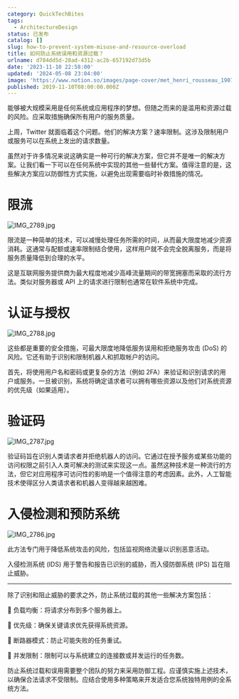 ```yaml
---
category: QuickTechBites
tags:
  - ArchitectureDesign
status: 已发布
catalog: []
slug: how-to-prevent-system-misuse-and-resource-overload
title: 如何防止系统误用和资源过载？
urlname: d784dd5d-28ad-4312-ac2b-657192d73d5b
date: '2023-11-10 22:58:00'
updated: '2024-05-08 23:04:00'
image: 'https://www.notion.so/images/page-cover/met_henri_rousseau_1907.jpg'
published: 2019-11-10T08:00:00.000Z
---
```


能够被大规模采用是任何系统或应用程序的梦想。但随之而来的是滥用和资源过载的风险。应采取措施确保所有用户的服务质量。


上周，Twitter 就面临着这个问题。他们的解决方案？速率限制。这涉及限制用户或服务可以在系统上发出的请求数量。


虽然对于许多情况来说这确实是一种可行的解决方案，但它并不是唯一的解决方案。让我们看一下可以在任何系统中实现的其他一些替代方案。值得注意的是，这些解决方案应以防御性方式实施，以避免出现需要临时补救措施的情况。


# 限流


![IMG_2789.jpg](https://media.beehiiv.com/cdn-cgi/image/fit=scale-down,format=auto,onerror=redirect,quality=80/uploads/asset/file/0c6481b3-6b7b-4de4-8cf8-1f0e5ffb1ca1/IMG_2789.jpg)


限流是一种简单的技术，可以减慢处理任务所需的时间，从而最大限度地减少资源消耗。这通常与配额或速率限制结合使用，这样用户就不会完全脱离服务，而是将服务质量降低到合理的水平。


这是互联网服务提供商为最大程度地减少高峰流量期间的带宽拥塞而采取的流行方法。类似对服务器或 API 上的请求进行限制也通常在软件系统中完成。


# 认证与授权


![IMG_2788.jpg](https://media.beehiiv.com/cdn-cgi/image/fit=scale-down,format=auto,onerror=redirect,quality=80/uploads/asset/file/3b97b2a9-a5b9-46bd-99a6-59884ac7da75/IMG_2788.jpg)


这些都是重要的安全措施，可最大限度地降低服务误用和拒绝服务攻击 (DoS) 的风险。它还有助于识别和限制机器人和抓取帐户的访问。


首先，将使用用户名和密码或更复杂的方法（例如 2FA）来验证和识别请求的用户或服务。一旦被识别，系统将确定请求者可以拥有哪些资源以及他们对系统资源的优先级（如果适用）。


# 验证码


![IMG_2787.jpg](https://media.beehiiv.com/cdn-cgi/image/fit=scale-down,format=auto,onerror=redirect,quality=80/uploads/asset/file/f8c0a601-3c29-41bf-a965-51af7dbac2d2/IMG_2787.jpg)


验证码旨在识别人类请求者并拒绝机器人的访问。它通过在授予服务或某些功能的访问权限之前引入人类可解决的测试来实现这一点。虽然这种技术是一种流行的方法，但它对应用程序可访问性的影响是一个值得注意的考虑因素。此外，人工智能技术使得区分人类请求者和机器人变得越来越困难。


# 入侵检测和预防系统


![IMG_2786.jpg](https://media.beehiiv.com/cdn-cgi/image/fit=scale-down,format=auto,onerror=redirect,quality=80/uploads/asset/file/dd63af15-8463-423d-af30-a7a555200d69/IMG_2786.jpg)


此方法专门用于降低系统攻击的风险，包括监视网络流量以识别恶意活动。


入侵检测系统 (IDS) 用于警告和报告已识别的威胁，而入侵防御系统 (IPS) 旨在阻止威胁。


---


除了识别和阻止威胁的要求之外，防止系统过载的其他一些解决方案包括：


🔸 负载均衡：将请求分布到多个服务器上。


🔸 优先级：确保关键请求优先获得系统资源。


🔸 断路器模式：防止可能失败的任务重试。


🔸 并发限制：限制可以与系统建立的连接数或并发运行的任务数。


防止系统过载和误用需要整个团队的努力来采用防御工程。应谨慎实施上述技术，以确保合法请求不受限制。应结合使用多种策略来开发适合您系统独特用例的全系统方法。

